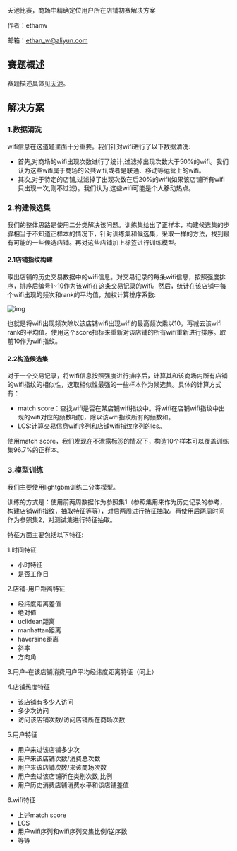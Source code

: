 

天池比赛，商场中精确定位用户所在店铺初赛解决方案

作者：ethanw

邮箱：ethan_w@aliyun.com

## 赛题概述

赛题描述具体见[天池](https://tianchi.aliyun.com/competition/introduction.htm?spm=5176.100150.711.4.4fbcba610rOsSS&raceId=231620)。

## 解决方案

### 1.数据清洗

wifi信息在这道题里面十分重要。我们针对wifi进行了以下数据清洗:

- 首先,对商场的wifi出现次数进行了统计,过滤掉出现次数大于50%的wifi。我们认为这些wifi属于商场的公共wifi,或者是联通、移动等运营上的wifi。
- 其次,对于特定的店铺,过滤掉了出现次数在后20%的wifi(如果该店铺所有wifi只出现一次,则不过滤)。我们认为,这些wifi可能是个人移动热点。

### 2.构建候选集

我们的整体思路是使用二分类解决该问题。训练集给出了正样本，构建候选集的步骤相当于不知道正样本的情况下，针对训练集和候选集，采取一样的方法，找到最有可能的一些候选店铺。再对这些店铺加上标签进行训练模型。

#### 2.1店铺指纹构建

取出店铺的历史交易数据中的wifi信息。对交易记录的每条wifi信息，按照强度排序，排序后编号1~10作为该wifi在这条交易记录的wifi。然后，统计在该店铺中每个wifi出现的频次和rank的平均值，加权计算排序系数:

![![img](http://onkpm5zlx.bkt.clouddn.com/%E5%85%AC%E5%BC%8F.png)](http://onkpm5zlx.bkt.clouddn.com/%E5%85%AC%E5%BC%8F.png)

也就是将wifi出现频次除以该店铺wifi出现wifi的最高频次乘以10，再减去该wifi rank的平均值。使用这个score指标来重新对该店铺的所有wifi重新进行排序。取前10作为wifi指纹。

#### 2.2构造候选集

对于一个交易记录，将wifi信息按照强度进行排序后，计算其和该商场内所有店铺的wifi指纹的相似性，选取相似性最强的一些样本作为候选集。具体的计算方式有：

- match score：查找wifi是否在某店铺wifi指纹中。将wifi在店铺wifi指纹中出现的wifi对应的频数相加，除以该wifi指纹所有的频数和。
- LCS:计算交易信息wifi序列和店铺wifi指纹序列的lcs。

使用match score，我们发现在不泄露标签的情况下，构造10个样本可以覆盖训练集96.7%的正样本。

### 3.模型训练

我们主要使用lightgbm训练二分类模型。

训练的方式是：使用前两周数据作为参照集1（参照集用来作为历史记录的参考，构建店铺wifi指纹，抽取特征等等），对后两周进行特征抽取。再使用后两周时间作为参照集2，对测试集进行特征抽取。

特征方面主要包括以下特征:

1.时间特征

- 小时特征
- 是否工作日

2.店铺-用户距离特征

- 经纬度距离差值
- 绝对值
- uclidean距离
- manhattan距离
- haversine距离
- 斜率
- 方向角

3.用户-在该店铺消费用户平均经纬度距离特征（同上）

4.店铺热度特征

- 该店铺有多少人访问
- 多少次访问
- 访问该店铺次数/访问店铺所在商场次数

5.用户特征

- 用户来过该店铺多少次
- 用户来该店铺次数/消费总次数
- 用户来该店铺次数/来该商场次数
- 用户去过该店铺所在类别次数,比例
- 用户历史消费店铺消费水平和该店铺差值

6.wifi特征

- 上述match score
- LCS
- 用户wifi序列和wifi序列交集比例/逆序数
- 等等

